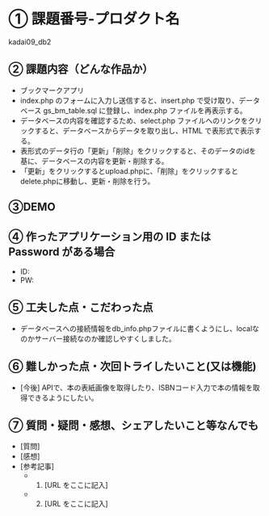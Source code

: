 # ① 課題番号-プロダクト名

kadai09_db2

## ② 課題内容（どんな作品か）

- ブックマークアプリ
- index.php のフォームに入力し送信すると、insert.php で受け取り、データベース gs_bm_table.sql に登録し、index.php ファイルを再表示する。
- データベースの内容を確認するため、select.php ファイルへのリンクをクリックすると、データベースからデータを取り出し、HTML で表形式で表示する。
- 表形式のデータ行の「更新」「削除」をクリックすると、そのデータのidを基に、データベースの内容を更新・削除する。
- 「更新」をクリックするとupload.phpに、「削除」をクリックするとdelete.phpに移動し、更新・削除を行う。

## ③DEMO

## ④ 作ったアプリケーション用の ID または Password がある場合

- ID:
- PW:

## ⑤ 工夫した点・こだわった点

- データベースへの接続情報をdb_info.phpファイルに書くようにし、localなのかサーバー接続なのか確認しやすくしました。

## ⑥ 難しかった点・次回トライしたいこと(又は機能)
- [今後] APIで、本の表紙画像を取得したり、ISBNコード入力で本の情報を取得できるようにしたい。

## ⑦ 質問・疑問・感想、シェアしたいこと等なんでも

- [質問]
- [感想]
- [参考記事]
  - 1. [URL をここに記入]
  - 2. [URL をここに記入]
